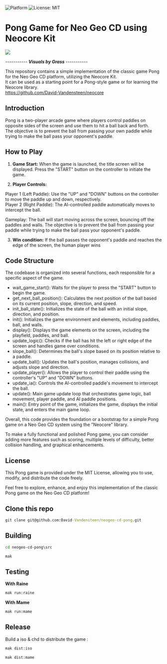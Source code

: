 ![Platform](https://img.shields.io/badge/platform-%20%7C%20windows-lightgrey) ![License: MIT](https://img.shields.io/badge/License-MIT-green.svg)  

# Pong Game for Neo Geo CD using Neocore Kit  
  
![](https://media.giphy.com/media/mDknOSUEaP0zcI7tzV/giphy.gif)  

----------- **_Visuals by Grass_** -----------
  

This repository contains a simple implementation of the classic game Pong for the Neo Geo CD platform, utilizing the Neocore Kit.  
It can be used as a starting point for a Pong-style game or for learning the Neocore library.  
https://github.com/David-Vandensteen/neocore  


## Introduction  

Pong is a two-player arcade game where players control paddles on opposite sides of the screen and use them to hit a ball back and forth.  
The objective is to prevent the ball from passing your own paddle while trying to make the ball pass your opponent's paddle.  


## How to Play  

1) **Game Start:** When the game is launched, the title screen will be displayed. Press the "START" button on the controller to initiate the game.

2) **Player Controls:**

Player 1 (Left Paddle): Use the "UP" and "DOWN" buttons on the controller to move the paddle up and down, respectively.  
Player 2 (Right Paddle): The AI-controlled paddle automatically moves to intercept the ball.  

Gameplay: The ball will start moving across the screen, bouncing off the paddles and walls. The objective is to prevent the ball from passing your paddle while trying to make the ball pass your opponent's paddle.

3) **Win condition:** If the ball passes the opponent's paddle and reaches the edge of the screen, the human player wins  

## Code Structure  

The codebase is organized into several functions, each responsible for a specific aspect of the game.

- wait_game_start(): Waits for the player to press the "START" button to begin the game.
- get_next_ball_position(): Calculates the next position of the ball based on its current position, slope, direction, and speed.
- init_ball_state(): Initializes the state of the ball with an initial slope, direction, and position.
- init(): Initializes the game environment and elements, including paddles, ball, and walls.
- display(): Displays the game elements on the screen, including the playfield, paddles, and ball.
- update_logic(): Checks if the ball has hit the left or right edge of the screen and handles game over conditions.
- slope_ball(): Determines the ball's slope based on its position relative to a paddle.
- update_ball(): Updates the ball's position, manages collisions, and adjusts slope and direction.
- update_player(): Allows the player to control their paddle using the controller's "UP" and "DOWN" buttons.
- update_ia(): Controls the AI-controlled paddle's movement to intercept the ball.
- update(): Main game update loop that orchestrates game logic, ball movement, player paddle, and AI paddle positions.
- main(): Entry point of the game, initializes the game, displays the initial state, and enters the main game loop.

Overall, this code provides the foundation or a bootstrap for a simple Pong game on a Neo Geo CD system using the "Neocore" library.  

To make a fully functional and polished Pong game, you can consider adding more features such as scoring, multiple levels of difficulty, better collision handling, and graphical enhancements.

## License  

This Pong game is provided under the MIT License, allowing you to use, modify, and distribute the code freely.  

Feel free to explore, enhance, and enjoy this implementation of the classic Pong game on the Neo Geo CD platform!

## Clone this repo
```cmd
git clone git@github.com:David-Vandensteen/neogeo-cd-pong.git
```

## Building
```cmd
cd neogeo-cd-pong\src
```

```cmd
mak
```

## Testing

**With Raine**
```cmd
mak run:raine
```

**With Mame**
```cmd
mak run:mame
```

## Release
Build a iso & chd to distribute the game :  
```cmd
mak dist:iso
```
```cmd
mak dist:mame
```
